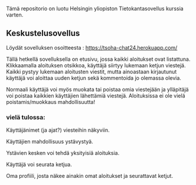 Tämä repositorio on luotu Helsingin yliopiston Tietokantasovellus kurssia varten.

## Keskustelusovellus
Löydät sovelluksen osoitteesta : https://tsoha-chat24.herokuapp.com/

Tällä hetkellä sovelluksella on etusivu, jossa kaikki aloitukset ovat listattuna. Klikkaamalla aloituksen otsikkoa, käyttäjä siirtyy lukemaan ketjun viestejä. Kaikki pystyy lukemaan aloitusten viestit, mutta ainoastaan kirjautunut käyttäjä voi aloittaa uuden ketjun sekä kommentoida jo olemassa olevia.

Normaali käyttäjä voi myös muokata tai poistaa omia viestejään ja ylläpitäjä voi poistaa kaikkien käyttäjien lähettämiä viestejä.
Aloituksissa ei ole vielä poistamis/muokkaus mahdollisuutta!


### vielä tulossa:
Käyttäjänimet (ja ajat?) viesteihin näkyviin.

Käyttäjien mahdollisuus ystävystyä.

Ystävien kesken voi tehdä yksityisiä aloituksia.

Käyttäjä voi seurata ketjua.

Oma profiili, josta näkee ainakin omat aloitukset ja seurattavat ketjut.
